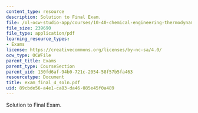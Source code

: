 ```yaml
---
content_type: resource
description: Solution to Final Exam.
file: /ol-ocw-studio-app/courses/10-40-chemical-engineering-thermodynamics-fall-2003/89cbde56a4e1ca83da46085e45f0a489_exam_final_4_soln.pdf
file_size: 239690
file_type: application/pdf
learning_resource_types:
- Exams
license: https://creativecommons.org/licenses/by-nc-sa/4.0/
ocw_type: OCWFile
parent_title: Exams
parent_type: CourseSection
parent_uid: 130fd6af-94b0-721c-2054-58f57b5fa463
resourcetype: Document
title: exam_final_4_soln.pdf
uid: 89cbde56-a4e1-ca83-da46-085e45f0a489
---
```

Solution to Final Exam.